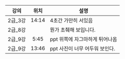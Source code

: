 |  강의   | 위치  | 설명                           |
| :-----: | :---: | ------------------------------ |
| 2급_3강 | 14:14 | 4초간 가만히 서있음            |
| 2급_8강 |       | 뭔가 초췌해 보입니다.          |
| 2급_9강 | 5:45  | ppt 위쪽에 자그마하게 튀어나옴 |
| 2급_9강 | 13:46 | ppt 사진이 너무 어두워 보인다. |

